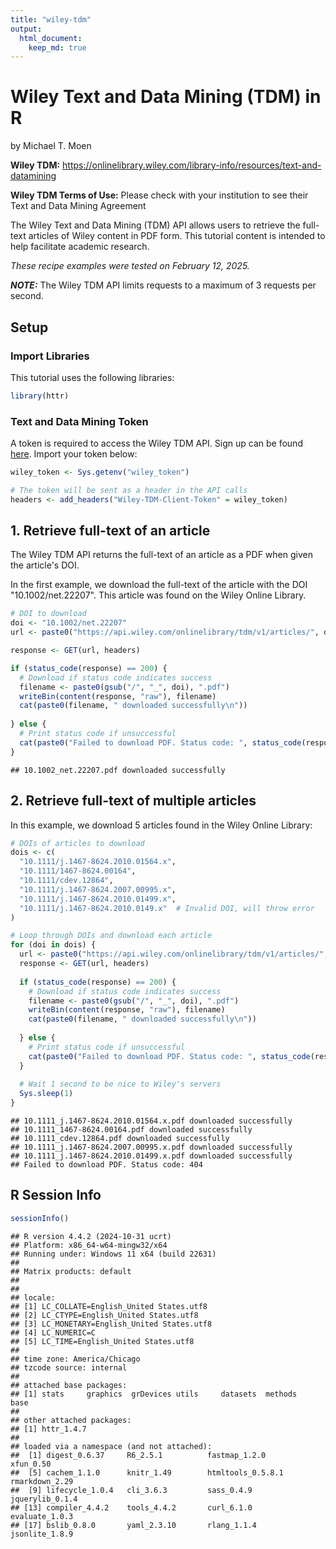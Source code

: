 ```yaml
---
title: "wiley-tdm"
output: 
  html_document:
    keep_md: true
---
```


# Wiley Text and Data Mining (TDM) in R

by Michael T. Moen

**Wiley TDM:** https://onlinelibrary.wiley.com/library-info/resources/text-and-datamining

**Wiley TDM Terms of Use:** Please check with your institution to see their Text and Data Mining Agreement

The Wiley Text and Data Mining (TDM) API allows users to retrieve the full-text articles of Wiley content in PDF form. This tutorial content is intended to help facilitate academic research.

*These recipe examples were tested on February 12, 2025.*

**_NOTE:_** The Wiley TDM API limits requests to a maximum of 3 requests per second.

## Setup

### Import Libraries

This tutorial uses the following libraries:


``` r
library(httr)
```

### Text and Data Mining Token

A token is required to access the Wiley TDM API. Sign up can be found [here](https://onlinelibrary.wiley.com/library-info/resources/text-and-datamining#accordionHeader-2). Import your token below:


``` r
wiley_token <- Sys.getenv("wiley_token")

# The token will be sent as a header in the API calls
headers <- add_headers("Wiley-TDM-Client-Token" = wiley_token)
```

## 1. Retrieve full-text of an article

The Wiley TDM API returns the full-text of an article as a PDF when given the article's DOI.

In the first example, we download the full-text of the article with the DOI "10.1002/net.22207". This article was found on the Wiley Online Library.


``` r
# DOI to download
doi <- "10.1002/net.22207"
url <- paste0("https://api.wiley.com/onlinelibrary/tdm/v1/articles/", doi)

response <- GET(url, headers)

if (status_code(response) == 200) {
  # Download if status code indicates success
  filename <- paste0(gsub("/", "_", doi), ".pdf")
  writeBin(content(response, "raw"), filename)
  cat(paste0(filename, " downloaded successfully\n"))
  
} else {
  # Print status code if unsuccessful
  cat(paste0("Failed to download PDF. Status code: ", status_code(response), "\n"))
}
```

```
## 10.1002_net.22207.pdf downloaded successfully
```

## 2. Retrieve full-text of multiple articles

In this example, we download 5 articles found in the Wiley Online Library:


``` r
# DOIs of articles to download
dois <- c(
  "10.1111/j.1467-8624.2010.01564.x",
  "10.1111/1467-8624.00164",
  "10.1111/cdev.12864",
  "10.1111/j.1467-8624.2007.00995.x",
  "10.1111/j.1467-8624.2010.01499.x",
  "10.1111/j.1467-8624.2010.0149.x"  # Invalid DOI, will throw error
)

# Loop through DOIs and download each article
for (doi in dois) {
  url <- paste0("https://api.wiley.com/onlinelibrary/tdm/v1/articles/", doi)
  response <- GET(url, headers)
  
  if (status_code(response) == 200) {
    # Download if status code indicates success
    filename <- paste0(gsub("/", "_", doi), ".pdf")
    writeBin(content(response, "raw"), filename)
    cat(paste0(filename, " downloaded successfully\n"))
    
  } else {
    # Print status code if unsuccessful
    cat(paste0("Failed to download PDF. Status code: ", status_code(response), "\n"))
  }
  
  # Wait 1 second to be nice to Wiley's servers
  Sys.sleep(1)
}
```

```
## 10.1111_j.1467-8624.2010.01564.x.pdf downloaded successfully
## 10.1111_1467-8624.00164.pdf downloaded successfully
## 10.1111_cdev.12864.pdf downloaded successfully
## 10.1111_j.1467-8624.2007.00995.x.pdf downloaded successfully
## 10.1111_j.1467-8624.2010.01499.x.pdf downloaded successfully
## Failed to download PDF. Status code: 404
```

## R Session Info


``` r
sessionInfo()
```

```
## R version 4.4.2 (2024-10-31 ucrt)
## Platform: x86_64-w64-mingw32/x64
## Running under: Windows 11 x64 (build 22631)
## 
## Matrix products: default
## 
## 
## locale:
## [1] LC_COLLATE=English_United States.utf8 
## [2] LC_CTYPE=English_United States.utf8   
## [3] LC_MONETARY=English_United States.utf8
## [4] LC_NUMERIC=C                          
## [5] LC_TIME=English_United States.utf8    
## 
## time zone: America/Chicago
## tzcode source: internal
## 
## attached base packages:
## [1] stats     graphics  grDevices utils     datasets  methods   base     
## 
## other attached packages:
## [1] httr_1.4.7
## 
## loaded via a namespace (and not attached):
##  [1] digest_0.6.37     R6_2.5.1          fastmap_1.2.0     xfun_0.50        
##  [5] cachem_1.1.0      knitr_1.49        htmltools_0.5.8.1 rmarkdown_2.29   
##  [9] lifecycle_1.0.4   cli_3.6.3         sass_0.4.9        jquerylib_0.1.4  
## [13] compiler_4.4.2    tools_4.4.2       curl_6.1.0        evaluate_1.0.3   
## [17] bslib_0.8.0       yaml_2.3.10       rlang_1.1.4       jsonlite_1.8.9
```
